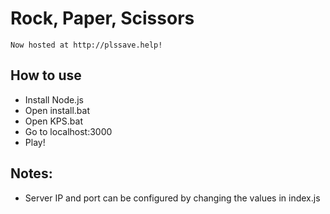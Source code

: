 # Rock, Paper, Scissors

    Now hosted at http://plssave.help!
## How to use
- Install Node.js
- Open install.bat
- Open KPS.bat
- Go to localhost:3000
- Play!

## Notes:
- Server IP and port can be configured by changing the values in index.js
